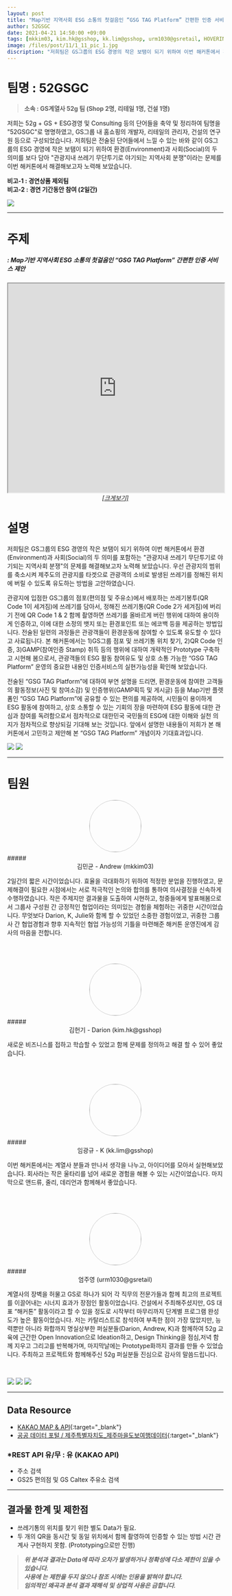 ```yaml
---
layout: post
title: "Map기반 지역사회 ESG 소통의 첫걸음인 “GSG TAG Platform” 간편한 인증 서비스 제안"
author: 52GSGC
date: 2021-04-21 14:50:00 +09:00
tags: [mkkim03, kim.hk@gsshop, kk.lim@gsshop, urm1030@gsretail, HOVERING]
image: /files/post/11/1_11_pic_1.jpg
discription: "저희팀은 GS그룹의 ESG 경영의 작은 보탬이 되기 위하여 이번 해커톤에서 환경(Environment)과 사회(Social)의 두 의미를 포함하는 “관광지내 쓰레기 무단투기로 야기되는 지역사회 분쟁”의 문제를 해결해보고자 노력해 보았습니다. 우선 관광지의 범위를 축소시켜 제주도의 관광지를 타겟으로 관광객의 소비로 발생된 쓰레기를 정해진 위치에 버릴 수 있도록 유도하는 방법을 고안하였습니다."
---
```



# 팀명 : 52GSGC

> **소속 : GS계열사 52g 팀 (Shop 2명, 리테일 1명, 건설 1명)**

저희는 52g + GS + ESG경영 및 Consulting 등의 단어들을 축약 및 정리하여 팀명을 "52GSGC"로 명명하였고, GS그룹 내 홈쇼핑의 개발자, 리테일의 관리자, 건설의 연구원 등으로 구성되었습니다. 저희팀은 전술된 단어들에서 느낄 수 있는 바와 같이 GS그룹의 ESG 경영에 작은 보탬이 되기 위하여 환경(Environment)과 사회(Social)의 두 의미를 보다 담아 "관광지내 쓰레기 무단투기로 야기되는 지역사회 분쟁"이라는 문제를  이번 해커톤에서 해결해보고자 노력해 보았습니다.

**비고-1 : 경연상품 제외팀**   
**비고-2 : 경연 기간동안 참여 (2일간)**

![](/files/post/11/1_11_2.png)

----------------------------------------------------------------------------------------

# 주제 
##### : Map기반 지역사회 ESG 소통의 첫걸음인 “GSG TAG Platform” 간편한 인증 서비스 제안
<div class="post-gsgtag">
	<iframe class="post-powerbi-iframe" width="100%" height="486" src="https://gsgtag.itgsshop.com/" frameborder="2" allowFullScreen="true"></iframe>
</div>
<span style="color:blue; font-style:italic;"><a href="https://gsgtyag.itgsshop.com" target="_blank"><center>[크게보기]</center></a></span>

# 설명
저희팀은 GS그룹의 ESG 경영의 작은 보탬이 되기 위하여 이번 해커톤에서 환경(Environment)과 사회(Social)의 두 의미를 포함하는 "관광지내 쓰레기 무단투기로 야기되는 지역사회 분쟁"의 문제를 해결해보고자 노력해 보았습니다. 우선 관광지의 범위를 축소시켜 제주도의 관광지를 타겟으로 관광객의 소비로 발생된 쓰레기를 정해진 위치에 버릴 수 있도록 유도하는 방법을 고안하였습니다.

관광지에 입점한 GS그룹의 점포(편의점 및 주유소)에서 배포하는 쓰레기봉투(QR Code 1이 세겨짐)에 쓰레기를 담아서, 정해진 쓰레기통(QR Code 2가 세겨짐)에 버리기 전에 QR Code 1 & 2 함께 촬영하면 쓰레기를 올바르게 버린 행위에 대하여 용이하게 인증하고, 이에 대한 소정의 뱃지 또는 환경포인트 또는 에코백 등을 제공하는 방법입니다. 전술된 일련의 과정들은 관광객들이 환경운동에 참여할 수 있도록 유도할 수 있다고 사료됩니다. 본 해커톤에서는 1)GS그룹 점포 및 쓰레기통 위치 찾기, 2)QR Code 인증, 3)GAMP(참여인증 Stamp) 취득 등의 행위에 대하여 개략적인 Prototype 구축하고 시현해 봄으로서, 관광객들의 ESG 활동 참여유도 및 상호 소통 가능한 “GSG TAG Platform” 운영의 중요한 내용인 인증서비스의 실현가능성을 확인해 보았습니다.

전술된 “GSG TAG Platform”에 대하여 부연 설명을 드리면, 환경운동에 참여한 고객들의 활동정보(사진 및 참여소감) 및 인증행위(GAMP획득 및 게시글) 등을 Map기반 플렛폼인 “GSG TAG Platform”에 공유할 수 있는 편의를 제공하여, 시민들이 용이하게 ESG 활동에 참여하고, 상호 소통할 수 있는 기회의 장을 마련하여 ESG 활동에 대한 관심과 참여를 독려함으로서 점차적으로 대한민국 국민들의 ESG에 대한 이해와 실천 의지가 점차적으로 향상되길 기대해 보는 것입니다. 앞에서 설명한 내용들이 저희가 본 해커톤에서 고민하고 제안해 본 “GSG TAG Platform” 개념이자 기대효과입니다. 

![](/files/post/11/1_image_1.png)
![](/files/post/11/1_image_2.png)

----------------------------------------------------------------------------------------

# 팀원

<center><img src="/files/post/11/1_11_mkkim03_f.jpg" style="width:120px; height:120px; border-radius:50%; border: 1px solid #ccc; margin-bottom: 5px;"></center>
##### <center>김민균 - Andrew (mkkim03)</center>

2일간의 짧은 시간이었습니다. 효율을 극대화하기 위하여 적정한 분업을 진행하였고, 문제해결이 필요한 시점에서는 서로 적극적인 논의와 합의를 통하여 의사결정을 신속하게 수행하였습니다. 작은 주제지만 결과물을 도출하여 시현하고, 청중들에게 발표해봄으로서 그룹사 구성원 간 긍정적인 협업이라는 의미있는 경험을 체험하는 귀중한 시간이었습니다. 무엇보다 Darion, K, Julie와 함께 할 수 있었던 소중한 경험이었고, 귀중한 그룹사 간 협업경험과 향후 지속적인 협업 가능성의 기틀을 마련해준 해커톤 운영진에게 감사의 마음을 전합니다.

<br><br>

<center><img src="/files/post/11/1_11_kim.hk@gsshop_f.jpg" style="width:120px; height:120px; border-radius:50%; border: 1px solid #ccc; margin-bottom: 5px;"></center>
##### <center>김헌기 - Darion (kim.hk@gsshop)</center>

새로운 비즈니스를 접하고 학습할 수 있었고 함께 문제를 정의하고 해결 할 수 있어 좋았습니다.

<br><br>

<center><img src="/files/post/11/1_11_kk.lim@gsshop_f.jpg" style="width:120px; height:120px; border-radius:50%; border: 1px solid #ccc; margin-bottom: 5px;"></center>
##### <center>임광규 - K (kk.lim@gsshop)</center>

이번 해커톤에서는 계열사 분들과 만나서 생각을 나누고, 아이디어를 모아서 실현해보았습니다. 회사라는 작은 울타리를 넘어 새로운 경험을 해볼 수 있는 시간이었습니다. 마지막으로 앤드류, 줄리, 데리언과 함께해서 좋았습니다.

<br><br>

<center><img src="/files/post/11/1_11_urm1030@gsretail_f.jpg" style="width:120px; height:120px; border-radius:50%; border: 1px solid #ccc; margin-bottom: 5px;"></center>
##### <center>엄주영 (urm1030@gsretail)</center>

계열사의 장벽을 허물고 GS로 하나가 되어 각 직무의 전문가들과 함께 최고의 프로젝트를 이끌어내는 시너지 효과가 장점인 활동이었습니다. 건설에서 주최해주셨지만, GS 대표 “해커톤” 활동이라고 할 수 있을 정도로 시작부터 마무리까지 단계별 프로그램 완성도가 높은 활동이었습니다. 저는 카탈리스트로 참석하여 부족한 점이 가장 많았지만, 능력뿐만 아니라 화합까지 명실상부한 퍼실분들(Darion, Andrew, K)과 함께하여 52g 교육에 근간한 Open Innovation으로 Ideation하고, Design Thinking을 점심,저녁 함께 지우고 그리고를 반복해가며, 마지막날에는 Prototype화까지 결과를 만들 수 있었습니다. 주최하고 프로젝트와 함께해주신 52g 퍼실분들 진심으로 감사의 말씀드립니다.

<br>

![](/files/post/11/1_11_pic_2.jpg)
![](/files/post/11/1_11_pic_3.jpg)
![](/files/post/11/1_11_pic_4.jpg)

----------------------------------------------------------------------------------------

## Data Resource

- [KAKAO MAP & API](https://map.kakao.com/){:target="_blank"}
- [공공 데이터 포털 / 제주특별자치도_제주마을도보여행데이터](https://www.data.go.kr/data/15043495/fileData.do){:target="_blank"}

### *REST API 유/무 : 유 (KAKAO API)

- 주소 검색
- GS25 편의점 및 GS Caltex 주유소 검색

----------------------------------------------------------------------------------------

## 결과물 한계 및 제한점

- 쓰레기통의 위치를 찾기 위한 별도 Data가 필요.
- 두 개의 QR을 동시간 및 동일 위치에서 함께 촬영하여 인증할 수 있는 방법 시간 관계사 구현하지 못함. (Prototyping으로만 진행) 

> *__위 분석과 결과는 Data에 따라 오차가 발생하거나 정확성에 다소 제한이 있을 수 있습니다. <br> 사용에 는 제한을 두지 않으나 참조 시에는 인용을 밝혀야 합니다. <br> 임의적인 왜곡과 분석 결과 재해석 및 상업적 사용은 금합니다.__*
